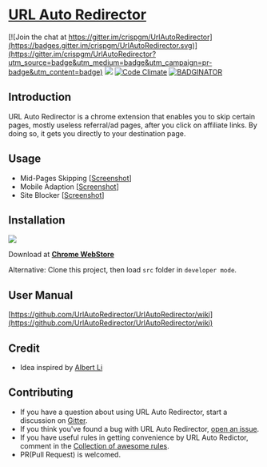 # [URL Auto Redirector](https://urlautoredirector.github.io/)

[![Join the chat at https://gitter.im/crispgm/UrlAutoRedirector](https://badges.gitter.im/crispgm/UrlAutoRedirector.svg)](https://gitter.im/crispgm/UrlAutoRedirector?utm_source=badge&utm_medium=badge&utm_campaign=pr-badge&utm_content=badge)
![](https://img.shields.io/badge/license-MIT-blue.svg)
[![Code Climate](https://codeclimate.com/github/UrlAutoRedirector/UrlAutoRedirector/badges/gpa.svg)](https://codeclimate.com/github/UrlAutoRedirector/UrlAutoRedirector)
[![BADGINATOR](https://badginator.herokuapp.com/UrlAutoRedirector/UrlAutoRedirector.svg)](https://github.com/defunctzombie/badginator)

## Introduction

URL Auto Redirector is a chrome extension that enables you to skip certain pages, mostly useless referral/ad pages, after you click on affiliate links.
By doing so, it gets you directly to your destination page.

## Usage

* Mid-Pages Skipping \[[Screenshot](https://raw.githubusercontent.com/UrlAutoRedirector/brand/master/promotion/midpage-skipping.png)\]
* Mobile Adaption \[[Screenshot](https://raw.githubusercontent.com/UrlAutoRedirector/brand/master/promotion/mobile-adaption.png)\]
* Site Blocker \[[Screenshot](https://raw.githubusercontent.com/UrlAutoRedirector/brand/master/promotion/site-blocker.png)\]

## Installation

[![](https://developer.chrome.com/webstore/images/ChromeWebStore_Badge_v2_496x150.png)](https://chrome.google.com/webstore/detail/mckfcfnegaimgcgepikhdnajpkkhdnkn)

Download at [__Chrome WebStore__](https://chrome.google.com/webstore/detail/mckfcfnegaimgcgepikhdnajpkkhdnkn)

Alternative: Clone this project, then load ```src``` folder in ```developer mode```.

## User Manual

[https://github.com/UrlAutoRedirector/UrlAutoRedirector/wiki](https://github.com/UrlAutoRedirector/UrlAutoRedirector/wiki)

## Credit

* Idea inspired by [Albert Li](https://github.com/lzb)

## Contributing

* If you have a question about using URL Auto Redirector, start a discussion on [Gitter](https://gitter.im/UrlAutoRedirector/UrlAutoRedirector).
* If you think you've found a bug with URL Auto Redirector, [open an issue](https://github.com/crispgm/UrlAutoRedirector/issues/new).
* If you have useful rules in getting convenience by URL Auto Redictor, comment in the [Collection of awesome rules](https://github.com/UrlAutoRedirector/UrlAutoRedirector/issues/17).
* PR(Pull Request) is welcomed.
